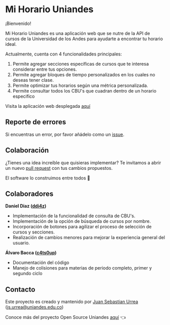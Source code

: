 # Mi Horario Uniandes

¡Bienvenido!

Mi Horario Uniandes es una aplicación web que se nutre de la API de cursos de la Universidad de los Andes para ayudarte a encontrar tu horario ideal.

Actualmente, cuenta con 4 funcionalidades principales:
1. Permite agregar secciones específicas de cursos que te interesa considerar entre tus opciones.
2. Permite agregar bloques de tiempo personalizados en los cuales no deseas tener clase.
3. Permite optimizar tus horarios según una métrica personalizada.
4. Permite consultar todos los CBU's que cuadran dentro de un horario especifico

Visita la aplicación web desplegada [aquí](https://open-source-uniandes.github.io/Mi-Horario-Uniandes/)
## Reporte de errores

Si encuentras un error, por favor añádelo como un [issue](https://github.com/Open-Source-Uniandes/Mi-Horario-Uniandes/issues).

## Colaboración

¿Tienes una idea increíble que quisieras implementar? Te invitamos a abrir un nuevo [pull request](https://github.com/Open-Source-Uniandes/Mi-Horario-Uniandes/pulls) con tus cambios propuestos.

El software lo construimos entre todos 💛

## Colaboradores

**Daniel Diaz ([ddi4z](https://github.com/ddi4z))**
* Implementación de la funcionalidad de consulta de CBU's.
* Implementación de la opción de búsqueda de cursos por nombre.
* Incorporación de botones para agilizar el proceso de selección de cursos y secciones.
* Realización de cambios menores para mejorar la experiencia general del usuario.

**Álvaro Bacca ([c4ts0up](https://github.com/c4ts0up))**
* Documentación del código
* Manejo de colisiones para materias de periodo completo, primer y segundo ciclo

## Contacto

Este proyecto es creado y mantenido por [Juan Sebastian Urrea](https://github.com/jsurrea) (js.urrea@uniandes.edu.co)

Conoce más del proyecto Open Source Uniandes [aquí](https://github.com/Open-Source-Uniandes) 👈
